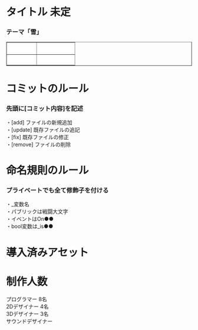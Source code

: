 <h1> タイトル 未定 </h1>
<h3>テーマ「雪」</h3>

<table border="1" width="300">
<tr>
<th bgcolor="#FFFFFF"><font color="#FFFFFF">エンジン</font></th>
<th bgcolor="#FFFFFF"><font color="#FFFFFF">バージョン</font></th>
</tr>
<tr>
<th bgcolor="#FFFFFF"><font color="#FFFFFF">Unity</font></th>
<th bgcolor="#FFFFFF"><font color="#FFFFFF">2021.3.0f1</font></th>
</tr>
</table>

<h1> コミットのルール </h1>
<h3> 先頭に[コミット内容]を記述 </h3>
・[add] ファイルの新規追加<br>
・[update] 既存ファイルの追記<br>
・[fix] 既存ファイルの修正<br>
・[remove] ファイルの削除<br>

<h1> 命名規則のルール </h1>
<h3> プライベートでも全て修飾子を付ける </h3>
・_変数名<br>
・パブリックは戦闘大文字<br>
・イベントはOn●●<br>
・bool変数は_is●●<br>

<h1> 導入済みアセット </h1>

<h1> 制作人数 </h1>
プログラマー 8名<br>
2Dデザイナー 4名<br>
3Dデザイナー 3名<br>
サウンドデザイナー <br>
